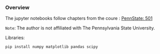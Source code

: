 ### Overview

The jupyter notebooks follow chapters from the coure : [PennState: 501](https://online.stat.psu.edu/stat501/)

`Note`: The author is not affiliated with The Pennsylvania State University.

Libraries:
```
pip install numpy matplotlib pandas scipy
```
